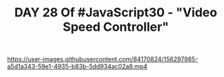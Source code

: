 <h1 align="center">DAY 28 Of #JavaScript30 - "Video Speed Controller"</h1>
<br>

https://user-images.githubusercontent.com/84170824/156297985-a5d1a343-59e1-4935-b83b-5dd934ac02a8.mp4

